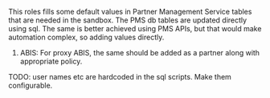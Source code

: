 This roles fills some default values in Partner Management Service tables that are needed in the sandbox.  The PMS db tables are updated directly using sql.  The same is better achieved using PMS APIs, but that would make automation complex, so adding values directly.

1. ABIS:  For proxy ABIS, the same should be added as a partner along with appropriate policy.  



TODO: user names etc are hardcoded in the sql scripts.  Make them configurable.
